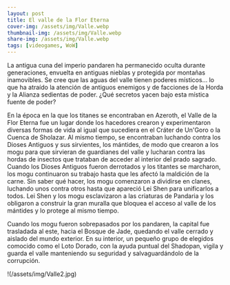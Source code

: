 ```yaml
---
layout: post
title: El valle de la Flor Eterna
cover-img: /assets/img/Valle.webp
thumbnail-img: /assets/img/Valle.webp
share-img: /assets/img/Valle.webp
tags: [videogames, WoW]
---
```


La antigua cuna del imperio pandaren ha permanecido oculta durante generaciones, envuelta en antiguas nieblas y protegida por montañas inamovibles. Se cree que las aguas del valle tienen poderes místicos… lo que ha atraído la atención de antiguos enemigos y de facciones de la Horda y la Alianza sedientas de poder. ¿Qué secretos yacen bajo esta mística fuente de poder?

En la época en la que los titanes se encontraban en Azeroth, el Valle de la Flor Eterna fue un lugar donde los hacedores crearon y experimentaron diversas formas de vida al igual que sucediera en el Cráter de Un'Goro o la Cuenca de Sholazar. Al mismo tiempo, se encontraban luchando contra los Dioses Antiguos y sus sirvientes, los mántides, de modo que crearon a los mogu para que sirvieran de guardianes del valle y lucharan contra las hordas de insectos que trataban de acceder al interior del prado sagrado. Cuando los Dioses Antiguos fueron derrotados y los titantes se marcharon, los mogu continuaron su trabajo hasta que les afectó la maldición de la carne. Sin saber qué hacer, los mogu comenzaron a dividirse en clanes, luchando unos contra otros hasta que apareció Lei Shen para unificarlos a todos. Lei Shen y los mogu esclavizaron a las criaturas de Pandaria y los obligaron a construir la gran muralla que bloquea el acceso al valle de los mántides y lo protege al mismo tiempo.

Cuando los mogu fueron sobrepasados por los pandaren, la capital fue trasladada al este, hacia el Bosque de Jade, quedando el valle cerrado y aislado del mundo exterior. En su interior, un pequeño grupo de elegidos comocido como el Loto Dorado, con la ayuda puntual del Shadopan, vigila y guarda el valle manteniendo su seguridad y salvaguardándolo de la corrupción.

!(/assets/img/Valle2.jpg)
